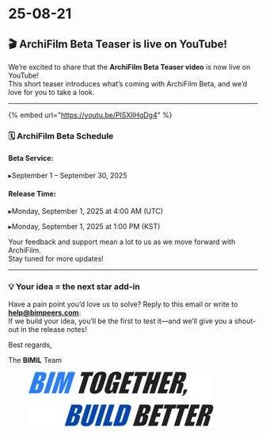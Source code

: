 # 25-08-21

## 🎬 ArchiFilm Beta Teaser is live on YouTube!

We’re excited to share that the **ArchiFilm Beta Teaser video** is now live on YouTube!\
This short teaser introduces what’s coming with ArchiFilm Beta, and we’d love for you to take a look.

***

{% embed url="https://youtu.be/PlSXllHqDg4" %}

### 🗓 ArchiFilm Beta Schedule

#### **Beta Service:**

▸September 1 – September 30, 2025

#### **Release Time:**

▸Monday, September 1, 2025 at 4:00 AM (UTC)

▸Monday, September 1, 2025 at 1:00 PM (KST)

Your feedback and support mean a lot to us as we move forward with ArchiFilm.
\
Stay tuned for more updates!

***

### 💡 Your idea = the next star add-in

Have a pain point you’d love us to solve? Reply to this email or write to [**help@bimpeers.com**](mailto:help@bimpeers.com?subject=undefined\&body=undefined).\
If we build your idea, you’ll be the first to test it—and we’ll give you a shout-out in the release notes!

Best regards,

The **BIMIL** Team

<figure><img src="../../.gitbook/assets/image.png" alt="" width="375"><figcaption></figcaption></figure>
